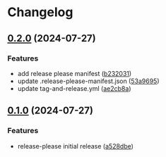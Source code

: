 # Changelog

## [0.2.0](https://github.com/kaumnen/cipr/compare/v0.1.0...v0.2.0) (2024-07-27)


### Features

* add release please manifest ([b232031](https://github.com/kaumnen/cipr/commit/b232031f963cadf968a5147f78a1b1e87278a3a2))
* update .release-please-manifest.json ([53a9695](https://github.com/kaumnen/cipr/commit/53a969574c266d51d4fd86cb35df8d007399c036))
* update tag-and-release.yml ([ae2cb8a](https://github.com/kaumnen/cipr/commit/ae2cb8a8db87e0537e213c483cc6e374c8951c0d))

## [0.1.0](https://github.com/kaumnen/cipr/compare/v0.0.1...v0.1.0) (2024-07-27)


### Features

* release-please initial release ([a528dbe](https://github.com/kaumnen/cipr/commit/a528dbe80ef2faa5c4a362babd18a687ff88d4b9))
